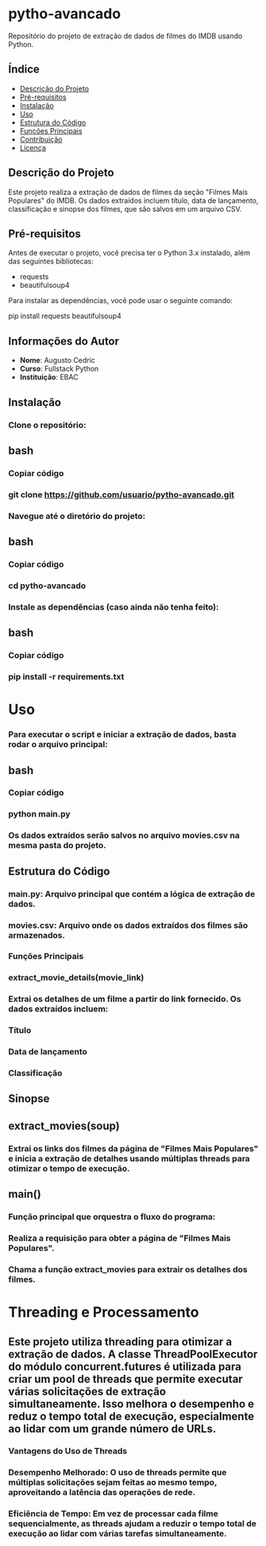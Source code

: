 # pytho-avancado

Repositório do projeto de extração de dados de filmes do IMDB usando Python.

## Índice

- [Descrição do Projeto](#descrição-do-projeto)
- [Pré-requisitos](#pré-requisitos)
- [Instalação](#instalação)
- [Uso](#uso)
- [Estrutura do Código](#estrutura-do-código)
- [Funções Principais](#funções-principais)
- [Contribuição](#contribuição)
- [Licença](#licença)

## Descrição do Projeto

Este projeto realiza a extração de dados de filmes da seção "Filmes Mais Populares" do IMDB. Os dados extraídos incluem título, data de lançamento, classificação e sinopse dos filmes, que são salvos em um arquivo CSV.

## Pré-requisitos

Antes de executar o projeto, você precisa ter o Python 3.x instalado, além das seguintes bibliotecas:

- requests
- beautifulsoup4

Para instalar as dependências, você pode usar o seguinte comando:


pip install requests beautifulsoup4


## Informações do Autor
- **Nome**: Augusto Cedric
- **Curso**: Fullstack Python
- **Instituição**: EBAC


## Instalação
### Clone o repositório:

## bash
### Copiar código
### git clone https://github.com/usuario/pytho-avancado.git
### Navegue até o diretório do projeto:

## bash
### Copiar código
### cd pytho-avancado
### Instale as dependências (caso ainda não tenha feito):

## bash
### Copiar código
### pip install -r requirements.txt

# Uso
### Para executar o script e iniciar a extração de dados, basta rodar o arquivo principal:

## bash
### Copiar código
### python main.py
### Os dados extraídos serão salvos no arquivo movies.csv na mesma pasta do projeto.

## Estrutura do Código
### main.py: Arquivo principal que contém a lógica de extração de dados.
### movies.csv: Arquivo onde os dados extraídos dos filmes são armazenados.
### Funções Principais

### extract_movie_details(movie_link)
### Extrai os detalhes de um filme a partir do link fornecido. Os dados extraídos incluem:

### Título
### Data de lançamento
### Classificação

## Sinopse
## extract_movies(soup)
### Extrai os links dos filmes da página de "Filmes Mais Populares" e inicia a extração de detalhes usando múltiplas threads para otimizar o tempo de execução.

## main()
### Função principal que orquestra o fluxo do programa:

### Realiza a requisição para obter a página de "Filmes Mais Populares".
### Chama a função extract_movies para extrair os detalhes dos filmes.

# Threading e Processamento
## Este projeto utiliza threading para otimizar a extração de dados. A classe ThreadPoolExecutor do módulo concurrent.futures é utilizada para criar um pool de threads que permite executar várias solicitações de extração simultaneamente. Isso melhora o desempenho e reduz o tempo total de execução, especialmente ao lidar com um grande número de URLs.


### Vantagens do Uso de Threads
### Desempenho Melhorado: O uso de threads permite que múltiplas solicitações sejam feitas ao mesmo tempo, aproveitando a latência das operações de rede.
### Eficiência de Tempo: Em vez de processar cada filme sequencialmente, as threads ajudam a reduzir o tempo total de execução ao lidar com várias tarefas simultaneamente.
``` 
